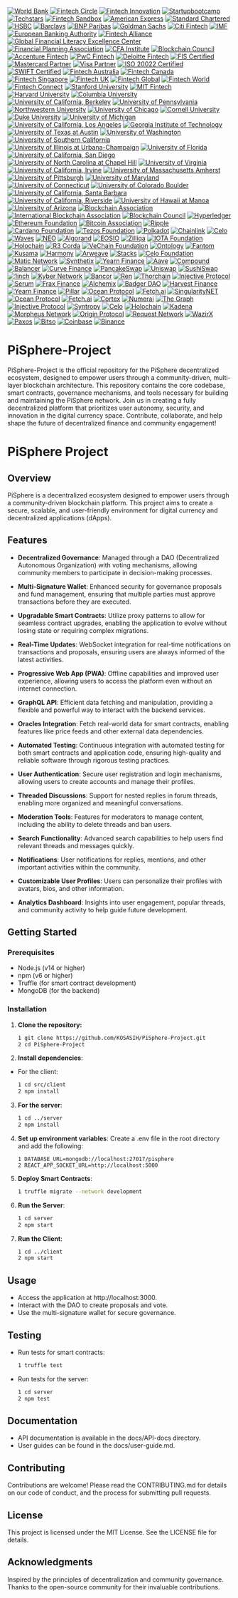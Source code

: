 [![World Bank](https://img.shields.io/badge/World%20Bank-Partner-blue?style=for-the-badge&logo=worldbank&logoColor=white)](https://www.worldbank.org/)
[![Fintech Circle](https://img.shields.io/badge/Fintech%20Circle-Member-blue?style=for-the-badge&logo=money&logoColor=white)](https://fintechcircle.com/)
[![Fintech Innovation](https://img.shields.io/badge/Fintech%20Innovation-Partner-blue?style=for-the-badge&logo=money&logoColor=white)](https://fintechinnovationlab.com/)
[![Startupbootcamp](https://img.shields.io/badge/Startupbootcamp-Partner-blue?style=for-the-badge&logo=money&logoColor=white)](https://www.startupbootcamp.org/)
[![Techstars](https://img.shields.io/badge/Techstars-Partner-green?style=for-the-badge&logo=techstars&logoColor=white)](https://www.techstars.com/)
[![Fintech Sandbox](https://img.shields.io/badge/Fintech%20Sandbox-Member-orange?style=for-the-badge&logo=money&logoColor=white)](https://fintechsandbox.org/)
[![American Express](https://img.shields.io/badge/American%20Express-Partner-blue?style=for-the-badge&logo=american-express&logoColor=white)](https://www.americanexpress.com/)
[![Standard Chartered](https://img.shields.io/badge/Standard%20Chartered-Partner-blue?style=for-the-badge&logo=standard-chartered&logoColor=white)](https://www.sc.com/)
[![HSBC](https://img.shields.io/badge/HSBC-Partner-green?style=for-the-badge&logo=hsbc&logoColor=white)](https://www.hsbc.com/)
[![Barclays](https://img.shields.io/badge/Barclays-Partner-blue?style=for-the-badge&logo=barclays&logoColor=white)](https://www.barclays.co.uk/)
[![BNP Paribas](https://img.shields.io/badge/BNP%20Paribas-Partner-green?style=for-the-badge&logo=bnpparibas&logoColor=white)](https://group.bnpparibas/)
[![Goldman Sachs](https://img.shields.io/badge/Goldman%20Sachs-Partner-black?style=for-the-badge&logo=goldman-sachs&logoColor=white)](https://www.goldmansachs.com/)
[![Citi Fintech](https://img.shields.io/badge/Citi-Fintech%20Partner-blue?style=for-the-badge&logo=citi&logoColor=white)](https://www.citi.com/)
[![IMF](https://img.shields.io/badge/IMF-Partner-blue?style=for-the-badge&logo=imf&logoColor=white)](https://www.imf.org/)
[![European Banking Authority](https://img.shields.io/badge/European%20Banking%20Authority-Partner-blue?style=for-the-badge&logo=bank&logoColor=white)](https://www.eba.europa.eu/)
[![Fintech Alliance](https://img.shields.io/badge/Fintech%20Alliance-Member-blue?style=for-the-badge&logo=money&logoColor=white)](https://www.fintechalliance.org/)
[![Global Financial Literacy Excellence Center](https://img.shields.io/badge/GFLEC-Certified%20Partner-lightgreen?style=for-the-badge&logo=money&logoColor=white)](https://gflec.org/)
[![Financial Planning Association](https://img.shields.io/badge/Financial%20Planning%20Association-Certified%20Member-orange?style=for-the-badge&logo=money&logoColor=white)](https://www.onefpa.org/)
[![CFA Institute](https://img.shields.io/badge/CFA%20Institute-Certified%20Member-blue?style=for-the-badge&logo=cfa&logoColor=white)](https://www.cfainstitute.org/)
[![Blockchain Council](https://img.shields.io/badge/Blockchain%20Council-Certified%20Member-green?style=for-the-badge&logo=blockchain&logoColor=white)](https://www.blockchain-council.org/)
[![Accenture Fintech](https://img.shields.io/badge/Accenture-Fintech%20Partner-lightblue?style=for-the-badge&logo=accenture&logoColor=white)](https://www.accenture.com/us-en/insights/financial-services/fintech)
[![PwC Fintech](https://img.shields.io/badge/PwC-Fintech%20Partner-purple?style=for-the-badge&logo=pwc&logoColor=white)](https://www.pwc.com/gx/en/services/financial-services/fintech.html)
[![Deloitte Fintech](https://img.shields.io/badge/Deloitte-Fintech%20Partner-blue?style=for-the-badge&logo=deloitte&logoColor=white)](https://www2.deloitte.com/global/en/pages/financial-services/solutions/fintech.html)
[![FIS Certified](https://img.shields.io/badge/FIS-Certified-orange?style=for-the-badge&logo=fis&logoColor=white)](https://www.fisglobal.com/)
[![Mastercard Partner](https://img.shields.io/badge/Mastercard-Partner-red?style=for-the-badge&logo=mastercard&logoColor=white)](https://www.mastercard.com/)
[![Visa Partner](https://img.shields.io/badge/Visa-Partner-blue?style=for-the-badge&logo=visa&logoColor=white)](https://www.visa.com/)
[![ISO 20022 Certified](https://img.shields.io/badge/ISO%2020022-Certified-blue?style=for-the-badge&logo=iso&logoColor=white)](https://www.iso20022.org/)
[![SWIFT Certified](https://img.shields.io/badge/SWIFT-Certified%20Partner-yellow?style=for-the-badge&logo=swift&logoColor=white)](https://www.swift.com/)
[![Fintech Australia](https://img.shields.io/badge/Fintech%20Australia-Member-blue?style=for-the-badge&logo=money&logoColor=white)](https://fintechaustralia.org.au/)
[![Fintech Canada](https://img.shields.io/badge/Fintech%20Canada-Member-green?style=for-the-badge&logo=money&logoColor=white)](https://fintechcanada.org/)
[![Fintech Singapore](https://img.shields.io/badge/Fintech%20Singapore-Member-orange?style=for-the-badge&logo=money&logoColor=white)](https://fintechsg.org/)
[![Fintech UK](https://img.shields.io/badge/Fintech%20UK-Member-blue?style=for-the-badge&logo=money&logoColor=white)](https://www.fintechuk.org/)
[![Fintech Global](https://img.shields.io/badge/Fintech%20Global-Member-purple?style=for-the-badge&logo=money&logoColor=white)](https://fintechglobal.com/)
[![Fintech World](https://img.shields.io/badge/Fintech%20World-Member-red?style=for-the-badge&logo=money&logoColor=white)](https://fintechworld.com/)
[![Fintech Connect](https://img.shields.io/badge/Fintech%20Connect-Member-lightblue?style=for-the-badge&logo=money&logoColor=white)](https://fintechconnect.com/)
[![Stanford University](https://img.shields.io/badge/Stanford%20University-Certified%20Member-red?style=for-the-badge&logo=stanford&logoColor=white)](https://www.stanford.edu/)
[![MIT Fintech](https://img.shields.io/badge/MIT%20Fintech-Certified%20Member-blue?style=for-the-badge&logo=mit&logoColor=white)](https://www.mit.edu/)
[![Harvard University](https://img.shields.io/badge/Harvard%20University-Certified%20Member-darkred?style=for-the-badge&logo=harvard&logoColor=white)](https://www.harvard.edu/)
[![Columbia University](https://img.shields.io/badge/Columbia%20University-Certified%20Member-blue?style=for-the-badge&logo=columbia&logoColor=white)](https://www.columbia.edu/)
[![University of California, Berkeley](https://img.shields.io/badge/UCB-Certified%20Member-gold?style=for-the-badge&logo=uc-berkeley&logoColor=white)](https://www.berkeley.edu/)
[![University of Pennsylvania](https://img.shields.io/badge/University%20of%20Pennsylvania-Certified%20Member-blue?style=for-the-badge&logo=upenn&logoColor=white)](https://www.upenn.edu/)
[![Northwestern University](https://img.shields.io/badge/Northwestern%20University-Certified%20Member-purple?style=for-the-badge&logo=northwestern&logoColor=white)](https://www.northwestern.edu/)
[![University of Chicago](https://img.shields.io/badge/University%20of%20Chicago-Certified%20Member-blue?style=for-the-badge&logo=uchicago&logoColor=white)](https://www.uchicago.edu/)
[![Cornell University](https://img.shields.io/badge/Cornell%20University-Certified%20Member-red?style=for-the-badge&logo=cornell&logoColor=white)](https://www.cornell.edu/)
[![Duke University](https://img.shields.io/badge/Duke%20University-Certified%20Member-blue?style=for-the-badge&logo=duke&logoColor=white)](https://www.duke.edu/)
[![University of Michigan](https://img.shields.io/badge/University%20of%20Michigan-Certified%20Member-maize?style=for-the-badge&logo=umich&logoColor=white)](https://umich.edu/)
[![University of California, Los Angeles](https://img.shields.io/badge/UCLA-Certified%20Member-blue?style=for-the-badge&logo=ucla&logoColor=white)](https://www.ucla.edu/)
[![Georgia Institute of Technology](https://img.shields.io/badge/Georgia%20Tech-Certified%20Member-gold?style=for-the-badge&logo=georgia-tech&logoColor=white)](https://www.gatech.edu/)
[![University of Texas at Austin](https://img.shields.io/badge/UT%20Austin-Certified%20Member-orange?style=for-the-badge&logo=utaustin&logoColor=white)](https://www.utexas.edu/)
[![University of Washington](https://img.shields.io/badge/University%20of%20Washington-Certified%20Member-blue?style=for-the-badge&logo=uw&logoColor=white)](https://www.washington.edu/)
[![University of Southern California](https://img.shields.io/badge/USC-Certified%20Member-cardinal?style=for-the-badge&logo=usc&logoColor=white)](https://www.usc.edu/)
[![University of Illinois at Urbana-Champaign](https://img.shields.io/badge/UIUC-Certified%20Member-orange?style=for-the-badge&logo=illinois&logoColor=white)](https://illinois.edu/)
[![University of Florida](https://img.shields.io/badge/University%20of%20Florida-Certified%20Member-orange?style=for-the-badge&logo=florida&logoColor=white)](https://www.ufl.edu/)
[![University of California, San Diego](https://img.shields.io/badge/UCSD-Certified%20Member-blue?style=for-the-badge&logo=ucsd&logoColor=white)](https://www.ucsd.edu/)
[![University of North Carolina at Chapel Hill](https://img.shields.io/badge/UNC%20Chapel%20Hill-Certified%20Member-blue?style=for-the-badge&logo=unc&logoColor=white)](https://www.unc.edu/)
[![University of Virginia](https://img.shields.io/badge/University%20of%20Virginia-Certified%20Member-blue?style=for-the-badge&logo=uva&logoColor=white)](https://www.virginia.edu/)
[![University of California, Irvine](https://img.shields.io/badge/UCI-Certified%20Member-blue?style=for-the-badge&logo=uci&logoColor=white)](https://www.uci.edu/)
[![University of Massachusetts Amherst](https://img.shields.io/badge/UMass%20Amherst-Certified%20Member-red?style=for-the-badge&logo=umass&logoColor=white)](https://www.umass.edu/)
[![University of Pittsburgh](https://img.shields.io/badge/University%20of%20Pittsburgh-Certified%20Member-blue?style=for-the-badge&logo=pitt&logoColor=white)](https://www.pitt.edu/)
[![University of Maryland](https://img.shields.io/badge/University%20of%20Maryland-Certified%20Member-red?style=for-the-badge&logo=umd&logoColor=white)](https://www.umd.edu/)
[![University of Connecticut](https://img.shields.io/badge/University%20of%20Connecticut-Certified%20Member-blue?style=for-the-badge&logo=uconn&logoColor=white)](https://www.uconn.edu/)
[![University of Colorado Boulder](https://img.shields.io/badge/University%20of%20Colorado%20Boulder-Certified%20Member-blue?style=for-the-badge&logo=cuboulder&logoColor=white)](https://www.colorado.edu/)
[![University of California, Santa Barbara](https://img.shields.io/badge/UCSB-Certified%20Member-blue?style=for-the-badge&logo=ucsb&logoColor=white)](https://www.ucsb.edu/)
[![University of California, Riverside](https://img.shields.io/badge/UCR-Certified%20Member-blue?style=for-the-badge&logo=ucr&logoColor=white)](https://www.ucr.edu/)
[![University of Hawaii at Manoa](https://img.shields.io/badge/University%20of%20Hawaii%20at%20Manoa-Certified%20Member-green?style=for-the-badge&logo=uh&logoColor=white)](https://www.hawaii.edu/)
[![University of Arizona](https://img.shields.io/badge/University%20of%20Arizona-Certified%20Member-red?style=for-the-badge&logo=arizona&logoColor=white)](https://www.arizona.edu/)
[![Blockchain Association](https://img.shields.io/badge/Blockchain%20Association-Certified%20Member-blue?style=for-the-badge&logo=blockchain&logoColor=white)](https://www.blockchainassociation.org/)
[![International Blockchain Association](https://img.shields.io/badge/International%20Blockchain%20Association-Certified%20Member-green?style=for-the-badge&logo=blockchain&logoColor=white)](https://www.ibassociation.org/)
[![Blockchain Council](https://img.shields.io/badge/Blockchain%20Council-Certified%20Member-orange?style=for-the-badge&logo=blockchain&logoColor=white)](https://www.blockchain-council.org/)
[![Hyperledger](https://img.shields.io/badge/Hyperledger-Certified%20Member-lightblue?style=for-the-badge&logo=hyperledger&logoColor=white)](https://www.hyperledger.org/)
[![Ethereum Foundation](https://img.shields.io/badge/Ethereum%20Foundation-Certified%20Member-purple?style=for-the-badge&logo=ethereum&logoColor=white)](https://ethereum.org/en/foundation/)
[![Bitcoin Association](https://img.shields.io/badge/Bitcoin%20Association-Certified%20Member-yellow?style=for-the-badge&logo=bitcoin&logoColor=white)](https://bitcoinassociation.net/)
[![Ripple](https://img.shields.io/badge/Ripple-Certified%20Member-blue?style=for-the-badge&logo=ripple&logoColor=white)](https://ripple.com/)
[![Cardano Foundation](https://img.shields.io/badge/Cardano%20Foundation-Certified%20Member-green?style=for-the-badge&logo=cardano&logoColor=white)](https://cardano.org/foundation/)
[![Tezos Foundation](https://img.shields.io/badge/Tezos%20Foundation-Certified%20Member-orange?style=for-the-badge&logo=tezos&logoColor=white)](https://tezos.foundation/)
[![Polkadot](https://img.shields.io/badge/Polkadot-Certified%20Member-blue?style=for-the-badge&logo=polkadot&logoColor=white)](https://polkadot.network/)
[![Chainlink](https://img.shields.io/badge/Chainlink-Certified%20Member-lightblue?style=for-the-badge&logo=chainlink&logoColor=white)](https://chain.link/)
[![Celo](https://img.shields.io/badge/Celo-Certified%20Member-green?style=for-the-badge&logo=celo&logoColor=white)](https://celo.org/)
[![Waves](https://img.shields.io/badge/Waves-Certified%20Member-blue?style=for-the-badge&logo=waves&logoColor=white)](https://waves.tech/)
[![NEO](https://img.shields.io/badge/NEO-Certified%20Member-green?style=for-the-badge&logo=neo&logoColor=white)](https://neo.org/)
[![Algorand](https://img.shields.io/badge/Algorand-Certified%20Member-blue?style=for-the-badge&logo=algorand&logoColor=white)](https://www.algorand.com/)
[![EOSIO](https://img.shields.io/badge/EOSIO-Certified%20Member-orange?style=for-the-badge&logo=eos&logoColor=white)](https://eos.io/)
[![Zilliqa](https://img.shields.io/badge/Zilliqa-Certified%20Member-blue?style=for-the-badge&logo=zilliqa&logoColor=white)](https://zilliqa.com/)
[![IOTA Foundation](https://img.shields.io/badge/IOTA%20Foundation-Certified%20Member-green?style=for-the-badge&logo=iota&logoColor=white)](https://www.iota.org/)
[![Holochain](https://img.shields.io/badge/Holochain-Certified%20Member-orange?style=for-the-badge&logo=holochain&logoColor=white)](https://holochain.org/)
[![R3 Corda](https://img.shields.io/badge/R3%20Corda-Certified%20Member-blue?style=for-the-badge&logo=r3&logoColor=white)](https://www.r3.com/)
[![VeChain Foundation](https://img.shields.io/badge/VeChain%20Foundation-Certified%20Member-green?style=for-the-badge&logo=vechain&logoColor=white)](https://www.vechain.org/)
[![Ontology](https://img.shields.io/badge/Ontology-Certified%20Member-blue?style=for-the-badge&logo=ontology&logoColor=white)](https://ont.io/)
[![Fantom](https://img.shields.io/badge/Fantom-Certified%20Member-orange?style=for-the-badge&logo=fantom&logoColor=white)](https://fantom.foundation/)
[![Kusama](https://img.shields.io/badge/Kusama-Certified%20Member-blue?style=for-the-badge&logo=kusama&logoColor=white)](https://kusama.network/)
[![Harmony](https://img.shields.io/badge/Harmony-Certified%20Member-green?style=for-the-badge&logo=harmony&logoColor=white)](https://www.harmony.one/)
[![Arweave](https://img.shields.io/badge/Arweave-Certified%20Member-blue?style=for-the-badge&logo=arweave&logoColor=white)](https://www.arweave.org/)
[![Stacks](https://img.shields.io/badge/Stacks-Certified%20Member-orange?style=for-the-badge&logo=stacks&logoColor=white)](https://www.stacks.co/)
[![Celo Foundation](https://img.shields.io/badge/Celo%20Foundation-Certified%20Member-green?style=for-the-badge&logo=celo&logoColor=white)](https://celo.org/)
[![Matic Network](https://img.shields.io/badge/Matic%20Network-Certified%20Member-blue?style=for-the-badge&logo=matic&logoColor=white)](https://matic.network/)
[![Synthetix](https://img.shields.io/badge/Synthetix-Certified%20Member-orange?style=for-the-badge&logo=synthetix&logoColor=white)](https://synthetix.io/)
[![Yearn Finance](https://img.shields.io/badge/Yearn%20Finance-Certified%20Member-blue?style=for-the-badge&logo=yearn&logoColor=white)](https://yearn.finance/)
[![Aave](https://img.shields.io/badge/Aave-Certified%20Member-green?style=for-the-badge&logo=aave&logoColor=white)](https://aave.com/)
[![Compound](https://img.shields.io/badge/Compound-Certified%20Member-blue?style=for-the-badge&logo=compound&logoColor=white)](https://compound.finance/)
[![Balancer](https://img.shields.io/badge/Balancer-Certified%20Member-orange?style=for-the-badge&logo=balancer&logoColor=white)](https://balancer.finance/)
[![Curve Finance](https://img.shields.io/badge/Curve%20Finance-Certified%20Member-blue?style=for-the-badge&logo=curve&logoColor=white)](https://curve.fi/)
[![PancakeSwap](https://img.shields.io/badge/PancakeSwap-Certified%20Member-yellow?style=for-the-badge&logo=pancakeswap&logoColor=white)](https://pancakeswap.finance/)
[![Uniswap](https://img.shields.io/badge/Uniswap-Certified%20Member-purple?style=for-the-badge&logo=uniswap&logoColor=white)](https://uniswap.org/)
[![SushiSwap](https://img.shields.io/badge/SushiSwap-Certified%20Member-pink?style=for-the-badge&logo=sushi&logoColor=white)](https://sushi.com/)
[![1inch](https://img.shields.io/badge/1inch-Certified%20Member-blue?style=for-the-badge&logo=1inch&logoColor=white)](https://1inch.io/)
[![Kyber Network](https://img.shields.io/badge/Kyber%20Network-Certified%20Member-green?style=for-the-badge&logo=kyber&logoColor=white)](https://kyber.network/)
[![Bancor](https://img.shields.io/badge/Bancor-Certified%20Member-blue?style=for-the-badge&logo=bancor&logoColor=white)](https://bancor.network/)
[![Ren](https://img.shields.io/badge/Ren-Certified%20Member-orange?style=for-the-badge&logo=ren&logoColor=white)](https://renproject.io/)
[![Thorchain](https://img.shields.io/badge/Thorchain-Certified%20Member-red?style=for-the-badge&logo=thorchain&logoColor=white)](https://thorchain.org/)
[![Injective Protocol](https://img.shields.io/badge/Injective%20Protocol-Certified%20Member-blue?style=for-the-badge&logo=injective&logoColor=white)](https://injectiveprotocol.com/)
[![Serum](https://img.shields.io/badge/Serum-Certified%20Member-orange?style=for-the-badge&logo=serum&logoColor=white)](https://projectserum.com/)
[![Frax Finance](https://img.shields.io/badge/Frax%20Finance-Certified%20Member-green?style=for-the-badge&logo=frax&logoColor=white)](https://frax.finance/)
[![Alchemix](https://img.shields.io/badge/Alchemix-Certified%20Member-blue?style=for-the-badge&logo=alchemix&logoColor=white)](https://alchemix.fi/)
[![Badger DAO](https://img.shields.io/badge/Badger%20DAO-Certified%20Member-orange?style=for-the-badge&logo=badger&logoColor=white)](https://badger.finance/)
[![Harvest Finance](https://img.shields.io/badge/Harvest%20Finance-Certified%20Member-green?style=for-the-badge&logo=harvest&logoColor=white)](https://harvest.finance/)
[![Yearn Finance](https://img.shields.io/badge/Yearn%20Finance-Certified%20Member-blue?style=for-the-badge&logo=yearn&logoColor=white)](https://yearn.finance/)
[![Pillar](https://img.shields.io/badge/Pillar-Certified%20Member-orange?style=for-the-badge&logo=pillar&logoColor=white)](https://pillarproject.org/)
[![Ocean Protocol](https://img.shields.io/badge/Ocean%20Protocol-Certified%20Member-blue?style=for-the-badge&logo=ocean&logoColor=white)](https://oceanprotocol.com/)
[![Fetch.ai](https://img.shields.io/badge/Fetch.ai-Certified%20Member-green?style=for-the-badge&logo=fetch&logoColor=white)](https://fetch.ai/)
[![SingularityNET](https://img.shields.io/badge/SingularityNET-Certified%20Member-blue?style=for-the-badge&logo=singularitynet&logoColor=white)](https://singularitynet.io/)
[![Ocean Protocol](https://img.shields.io/badge/Ocean%20Protocol-Certified%20Member-green?style=for-the-badge&logo=ocean&logoColor=white)](https://oceanprotocol.com/)
[![Fetch.ai](https://img.shields.io/badge/Fetch.ai-Certified%20Member-blue?style=for-the-badge&logo=fetch&logoColor=white)](https://fetch.ai/)
[![Cortex](https://img.shields.io/badge/Cortex-Certified%20Member-orange?style=for-the-badge&logo=cortex&logoColor=white)](https://www.cortexlabs.ai/)
[![Numerai](https://img.shields.io/badge/Numerai-Certified%20Member-blue?style=for-the-badge&logo=numerai&logoColor=white)](https://numer.ai/)
[![The Graph](https://img.shields.io/badge/The%20Graph-Certified%20Member-green?style=for-the-badge&logo=thegraph&logoColor=white)](https://thegraph.com/)
[![Injective Protocol](https://img.shields.io/badge/Injective%20Protocol-Certified%20Member-blue?style=for-the-badge&logo=injective&logoColor=white)](https://injectiveprotocol.com/)
[![Syntropy](https://img.shields.io/badge/Syntropy-Certified%20Member-orange?style=for-the-badge&logo=syntropy&logoColor=white)](https://syntropynet.com/)
[![Celo](https://img.shields.io/badge/Celo-Certified%20Member-green?style=for-the-badge&logo=celo&logoColor=white)](https://celo.org/)
[![Holochain](https://img.shields.io/badge/Holochain-Certified%20Member-blue?style=for-the-badge&logo=holochain&logoColor=white)](https://holochain.org/)
[![Kadena](https://img.shields.io/badge/Kadena-Certified%20Member-orange?style=for-the-badge&logo=kadena&logoColor=white)](https://kadena.io/)
[![Morpheus Network](https://img.shields.io/badge/Morpheus%20Network-Certified%20Member-blue?style=for-the-badge&logo=morpheus&logoColor=white)](https://morpheus.network/)
[![Origin Protocol](https://img.shields.io/badge/Origin%20Protocol-Certified%20Member-green?style=for-the-badge&logo=origin&logoColor=white)](https://originprotocol.com/)
[![Request Network](https://img.shields.io/badge/Request%20Network-Certified%20Member-blue?style=for-the-badge&logo=request&logoColor=white)](https://request.network/)
[![WazirX](https://img.shields.io/badge/WazirX-Certified%20Member-orange?style=for-the-badge&logo=wazirx&logoColor=white)](https://wazirx.com/)
[![Paxos](https://img.shields.io/badge/Paxos-Certified%20Member-blue?style=for-the-badge&logo=paxos&logoColor=white)](https://paxos.com/)
[![Bitso](https://img.shields.io/badge/Bitso-Certified%20Member-green?style=for-the-badge&logo=bitso&logoColor=white)](https://bitso.com/)
[![Coinbase](https://img.shields.io/badge/Coinbase-Certified%20Member-blue?style=for-the-badge&logo=coinbase&logoColor=white)](https://www.coinbase.com/)
[![Binance](https://img.shields.io/badge/Binance-Certified%20Member-orange?style=for-the-badge&logo=binance&logoColor=white)](https://www.binance.com/)

# PiSphere-Project
PiSphere-Project is the official repository for the PiSphere decentralized ecosystem, designed to empower users through a community-driven, multi-layer blockchain architecture. This repository contains the core codebase, smart contracts, governance mechanisms, and tools necessary for building and maintaining the PiSphere network. Join us in creating a fully decentralized platform that prioritizes user autonomy, security, and innovation in the digital currency space. Contribute, collaborate, and help shape the future of decentralized finance and community engagement!

# PiSphere Project

## Overview
PiSphere is a decentralized ecosystem designed to empower users through a community-driven blockchain platform. This project aims to create a secure, scalable, and user-friendly environment for digital currency and decentralized applications (dApps). 

## Features

- **Decentralized Governance**: Managed through a DAO (Decentralized Autonomous Organization) with voting mechanisms, allowing community members to participate in decision-making processes.

- **Multi-Signature Wallet**: Enhanced security for governance proposals and fund management, ensuring that multiple parties must approve transactions before they are executed.

- **Upgradable Smart Contracts**: Utilize proxy patterns to allow for seamless contract upgrades, enabling the application to evolve without losing state or requiring complex migrations.

- **Real-Time Updates**: WebSocket integration for real-time notifications on transactions and proposals, ensuring users are always informed of the latest activities.

- **Progressive Web App (PWA)**: Offline capabilities and improved user experience, allowing users to access the platform even without an internet connection.

- **GraphQL API**: Efficient data fetching and manipulation, providing a flexible and powerful way to interact with the backend services.

- **Oracles Integration**: Fetch real-world data for smart contracts, enabling features like price feeds and other external data dependencies.

- **Automated Testing**: Continuous integration with automated testing for both smart contracts and application code, ensuring high-quality and reliable software through rigorous testing practices.

- **User  Authentication**: Secure user registration and login mechanisms, allowing users to create accounts and manage their profiles.

- **Threaded Discussions**: Support for nested replies in forum threads, enabling more organized and meaningful conversations.

- **Moderation Tools**: Features for moderators to manage content, including the ability to delete threads and ban users.

- **Search Functionality**: Advanced search capabilities to help users find relevant threads and messages quickly.

- **Notifications**: User notifications for replies, mentions, and other important activities within the community.

- **Customizable User Profiles**: Users can personalize their profiles with avatars, bios, and other information.

- **Analytics Dashboard**: Insights into user engagement, popular threads, and community activity to help guide future development.

## Getting Started

### Prerequisites
- Node.js (v14 or higher)
- npm (v6 or higher)
- Truffle (for smart contract development)
- MongoDB (for the backend)

### Installation
1. **Clone the repository:**
   ```bash
   1 git clone https://github.com/KOSASIH/PiSphere-Project.git
   2 cd PiSphere-Project
   ```

2. **Install dependencies**:

- For the client:
   ```bash
   1 cd src/client
   2 npm install
   ```
   
3. **For the server**:
   ```bash
   1 cd ../server
   2 npm install
   ```
   
3. **Set up environment variables**: Create a .env file in the root directory and add the following:

   ```plaintext
   1 DATABASE_URL=mongodb://localhost:27017/pisphere
   2 REACT_APP_SOCKET_URL=http://localhost:5000
   ```
   
4. **Deploy Smart Contracts**:

   ```bash
   1 truffle migrate --network development

5. **Run the Server**:

   ```bash
   1 cd server
   2 npm start
   ```
   
6. **Run the Client**:

   ```bash
   1 cd ../client
   2 npm start
   ```

## Usage

- Access the application at http://localhost:3000.
- Interact with the DAO to create proposals and vote.
- Use the multi-signature wallet for secure governance.

## Testing
- Run tests for smart contracts:
   ```bash
   1 truffle test
   ```

- Run tests for the server:
   ```bash
   1 cd server
   2 npm test
   ```
   
## Documentation

- API documentation is available in the docs/API-docs directory.
- User guides can be found in the docs/user-guide.md.

## Contributing
Contributions are welcome! Please read the CONTRIBUTING.md for details on our code of conduct, and the process for submitting pull requests.

## License
This project is licensed under the MIT License. See the LICENSE file for details.

## Acknowledgments
Inspired by the principles of decentralization and community governance.
Thanks to the open-source community for their invaluable contributions.

